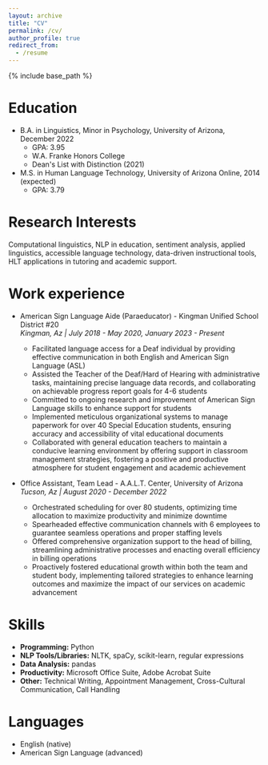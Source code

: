 ```yaml
---
layout: archive
title: "CV"
permalink: /cv/
author_profile: true
redirect_from:
  - /resume
---
```


{% include base_path %}

Education
======
* B.A. in Linguistics, Minor in Psychology, University of Arizona, December 2022
  * GPA: 3.95
  * W.A. Franke Honors College
  * Dean's List with Distinction (2021)
* M.S. in Human Language Technology, University of Arizona Online, 2014 (expected)
  * GPA: 3.79

Research Interests
======
Computational linguistics, NLP in education, sentiment analysis, applied linguistics, accessible language technology, data-driven instructional tools, HLT applications in tutoring and academic support.

Work experience
======
* American Sign Language Aide (Paraeducator) - Kingman Unified School District #20
  <br>_Kingman, Az | July 2018 - May 2020, January 2023 - Present_
  * Facilitated language access for a Deaf individual by providing effective communication in both English and American Sign Language (ASL)
  * Assisted the Teacher of the Deaf/Hard of Hearing with administrative tasks, maintaining precise language data records, and collaborating on achievable progress report goals for 4-6 students
  * Committed to ongoing research and improvement of American Sign Language skills to enhance support for students
  * Implemented meticulous organizational systems to manage paperwork for over 40 Special Education students, ensuring accuracy and accessibility of vital educational documents
  * Collaborated with general education teachers to maintain a conducive learning environment by offering support in classroom management strategies, fostering a positive and productive atmosphere for student engagement and academic achievement

* Office Assistant, Team Lead - A.A.L.T. Center, University of Arizona
  <br>_Tucson, Az | August 2020 - December 2022_
  * Orchestrated scheduling for over 80 students, optimizing time allocation to maximize productivity and minimize downtime
  * Spearheaded effective communication channels with 6 employees to guarantee seamless operations and proper staffing levels
  * Offered comprehensive organization support to the head of billing, streamlining administrative processes and enacting overall efficiency in billing operations
  * Proactively fostered educational growth within both the team and student body, implementing tailored strategies to enhance learning outcomes and maximize the impact of our services on academic advancement
  
Skills
======
* **Programming:** Python
* **NLP Tools/Libraries:**  NLTK, spaCy, scikit-learn, regular expressions
* **Data Analysis:** pandas
* **Productivity:** Microsoft Office Suite, Adobe Acrobat Suite
* **Other:** Technical Writing, Appointment Management, Cross-Cultural Communication, Call Handling

Languages
======
* English (native)
* American Sign Language (advanced)

